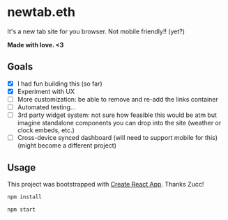 # newtab.eth

It's a new tab site for you browser. Not mobile friendly!! (yet?)

**Made with love. \<3**

## Goals

- [x] I had fun building this (so far)
- [x] Experiment with UX
- [ ] More customization: be able to remove and re-add the links container
- [ ] Automated testing...
- [ ] 3rd party widget system: not sure how feasible this would be atm but imagine standalone components you can drop into the site (weather or clock embeds, etc.)
- [ ] Cross-device synced dashboard (will need to support mobile for this) (might become a different project)

## Usage

This project was bootstrapped with [Create React App](https://github.com/facebook/create-react-app). Thanks Zucc!

```bash
npm install
```

```bash
npm start
```
